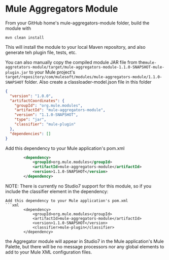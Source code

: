 # Mule Aggregators Module

From your GitHub home's mule-aggregators-module folder, build the module with 

```shell
mvn clean install
```

This will install the module to your local Maven repository, and also generate teh plugin file, tests, etc. 

You can also manually copy the compiled module JAR file from the`mule-aggretators-module/target/mule-aggregators-module-1.1.0-SNAPSHOT-mule-plugin.jar` to your Mule project's `target/repository/com/mulesoft/modules/mule-aggregators-module/1.1.0-SNAPSHOT` folder. Also create a classloader-model.json file in this folder

```json
{
  "version": "1.0.0",
  "artifactCoordinates": {
    "groupId": "org.mule.modules",
    "artifactId": "mule-aggregators-module",
    "version": "1.1.0-SNAPSHOT",
    "type": "jar",
    "classifier": "mule-plugin"
  },
  "dependencies": []
}
```


Add this dependency to your Mule application's pom.xml
```xml
		<dependency>
			<groupId>org.mule.modules</groupId>
			<artifactId>mule-aggregators-module</artifactId>
			<version>1.1.0-SNAPSHOT</version>
		</dependency>
```

NOTE: There is currently no Studio7 support for this module, so if you include the classifier element in the dependency:

```
Add this dependency to your Mule application's pom.xml
```xml
		<dependency>
			<groupId>org.mule.modules</groupId>
			<artifactId>mule-aggregators-module</artifactId>
			<version>1.1.0-SNAPSHOT</version>
			<classifier>mule-plugin</classifier>
		</dependency>
```
the Aggregator module will appear in Studio7 in the Mule application's Mule Palette, but there will be no message processors nor any global elements to add to your Mule XML configuration files. 
